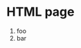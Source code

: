 ﻿<properties
	pageTitle="HTML"
	description="bla bla bla"
	slug="html"
	keywords="html, intellisense"
/>

# HTML page

1. foo
2. bar